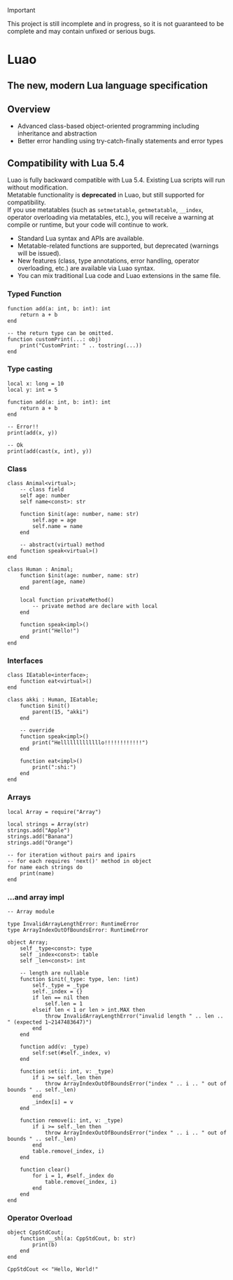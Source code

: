 > [!IMPORTANT]
> This project is still incomplete and in progress, so it is not guaranteed to be complete and may contain unfixed or serious bugs.

# Luao
## The new, modern Lua language specification

## Overview
- Advanced class-based object-oriented programming including inheritance and abstraction
- Better error handling using try-catch-finally statements and error types

## Compatibility with Lua 5.4
Luao is fully backward compatible with Lua 5.4. Existing Lua scripts will run without modification.  
Metatable functionality is **deprecated** in Luao, but still supported for compatibility.  
If you use metatables (such as `setmetatable`, `getmetatable`, `__index`, operator overloading via metatables, etc.), you will receive a warning at compile or runtime, but your code will continue to work.

- Standard Lua syntax and APIs are available.
- Metatable-related functions are supported, but deprecated (warnings will be issued).
- New features (class, type annotations, error handling, operator overloading, etc.) are available via Luao syntax.
- You can mix traditional Lua code and Luao extensions in the same file.

### Typed Function
```luao
function add(a: int, b: int): int
    return a + b
end

-- the return type can be omitted.
function customPrint(...: obj)
    print("CustomPrint: " .. tostring(...))
end
```

### Type casting
```luao
local x: long = 10
local y: int = 5

function add(a: int, b: int): int
    return a + b
end

-- Error!!
print(add(x, y))

-- Ok
print(add(cast(x, int), y))
```

### Class
```luao
class Animal<virtual>;
    -- class field
    self age: number
    self name<const>: str

    function $init(age: number, name: str)
        self.age = age
        self.name = name
    end

    -- abstract(virtual) method
    function speak<virtual>()
end

class Human : Animal;
    function $init(age: number, name: str)
        parent(age, name)
    end

    local function privateMethod()
        -- private method are declare with local
    end

    function speak<impl>()
        print("Hello!")
    end
end
```

### Interfaces
```luao
class IEatable<interface>;
    function eat<virtual>()
end

class akki : Human, IEatable;
    function $init()
        parent(15, "akki")
    end

    -- override
    function speak<impl>()
        print("Helllllllllllllo!!!!!!!!!!!!")
    end

    function eat<impl>()
        print(":shi:")
    end
end
```

### Arrays
```luao
local Array = require("Array")

local strings = Array(str)
strings.add("Apple")
strings.add("Banana")
strings.add("Orange")

-- for iteration without pairs and ipairs
-- for each requires 'next()' method in object
for name each strings do
    print(name)
end
```

### ...and array impl
```luao
-- Array module

type InvalidArrayLengthError: RuntimeError
type ArrayIndexOutOfBoundsError: RuntimeError

object Array;
    self _type<const>: type
    self _index<const>: table
    self _len<const>: int

    -- length are nullable
    function $init(_type: type, len: !int)
        self._type = _type
        self._index = {}
        if len == nil then
            self.len = 1
        elseif len < 1 or len > int.MAX then
            throw InvalidArrayLengthError("invalid length " .. len .. " (expected 1~2147483647)")
        end
    end

    function add(v: _type)
        self:set(#self._index, v)
    end

    function set(i: int, v: _type)
        if i >= self._len then
            throw ArrayIndexOutOfBoundsError("index " .. i .. " out of bounds " .. self._len)
        end
        _index[i] = v
    end

    function remove(i: int, v: _type)
        if i >= self._len then
            throw ArrayIndexOutOfBoundsError("index " .. i .. " out of bounds " .. self._len)
        end
        table.remove(_index, i)
    end

    function clear()
        for i = 1, #self._index do
            table.remove(_index, i)
        end
    end
end
```

### Operator Overload
```luao
object CppStdCout;
    function __shl(a: CppStdCout, b: str)
        print(b)
    end
end

CppStdCout << "Hello, World!"
```